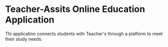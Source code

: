 # Teacher-Assits Online Education Application

Thi application connects students with Teacher's through a platform to meet their study needs. 

